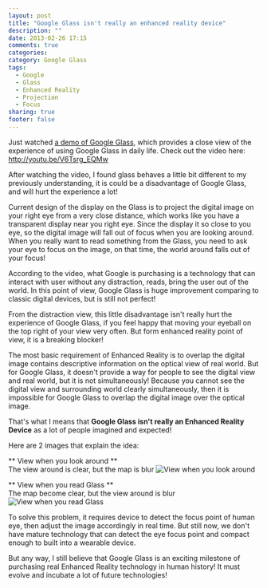 ```yaml
---
layout: post
title: "Google Glass isn't really an enhanced reality device"
description: ""
date: 2013-02-26 17:15
comments: true
categories: 
category: Google Glass 
tags:
  - Google
  - Glass
  - Enhanced Reality
  - Projection
  - Focus
sharing: true
footer: false
---
```


Just watched [a demo of Google Glass](http://youtu.be/V6Tsrg_EQMw), which provides a close view of the experience of using Google Glass in daily life.
Check out the video here: http://youtu.be/V6Tsrg_EQMw

After watching the video, I found glass behaves a little bit different to my previously understanding, it is could be a disadvantage of Google Glass, and will hurt the experience a lot!

Current design of the display on the Glass is to project the digital image on your right eye from a very close distance, which works like you have a transparent display near you right eye.
Since the display it so close to you eye, so the digital image will fall out of focus when you are looking around. When you really want to read something from the Glass, you need to ask your eye to focus on the image, on that time, the world around falls out of your focus!

According to the video, what Google is purchasing is a technology that can interact with user without any distraction, reads, bring the user out of the world. In this point of view, Google Glass is huge improvement comparing to classic digital devices, but is still not perfect!

From the distraction view, this little disadvantage isn't really hurt the experience of Google Glass, if you feel happy that moving your eyeball on the top right of your view very often. But form enhanced reality point of view, it is a breaking blocker!

The most basic requirement of Enhanced Reality is to overlap the digital image contains descriptive information on the optical view of real world. But for Google Glass, it doesn't provide a way for people to see the digital view and real world, but it is not simultaneously! Because you cannot see the digital view and surrounding world clearly simultaneously, then it is impossible for Google Glass to overlap the digital image over the optical image.

That's what I means that **Google Glass isn't really an Enhanced Reality Device** as a lot of people imagined and expected!

Here are 2 images that explain the idea:

** View when you look around **  
The view around is clear, but the map is blur
![View when you look around](/images/2013-02-26-google-glass-isnt-really-an-enhanced-reality-device/optical-view.jpg "View when you look around")

** View when you read Glass **  
The map become clear, but the view around is blur
![View when you read Glass](/images/2013-02-26-google-glass-isnt-really-an-enhanced-reality-device/digital-view.jpg "View when you read Glass")

To solve this problem, it requires device to detect the focus point of human eye, then adjust the image accordingly in real time. But still now, we don't have mature technology that can detect the eye focus point and compact enough to built into a wearable device.

But any way, I still believe that Google Glass is an exciting milestone of purchasing real Enhanced Reality technology in human history! It must evolve and incubate a lot of future technologies! 